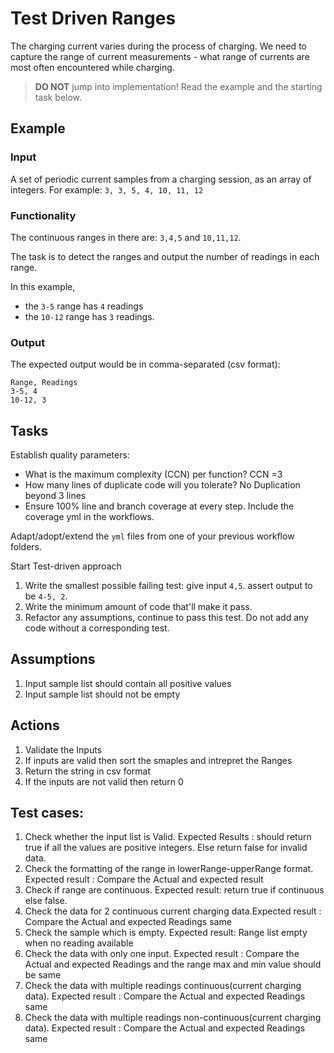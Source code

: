 # Test Driven Ranges

The charging current varies during the process of charging.
We need to capture the range of current measurements -
what range of currents are most often encountered while charging.

> **DO NOT** jump into implementation! Read the example and the starting task below.

## Example

### Input

A set of periodic current samples from a charging session,
as an array of integers. For example:
`3, 3, 5, 4, 10, 11, 12`

### Functionality

The continuous ranges in there are: `3,4,5` and `10,11,12`.

The task is to detect the ranges and
output the number of readings in each range.

In this example,

- the `3-5` range has `4` readings
- the `10-12` range has `3` readings.

### Output

The expected output would be in comma-separated (csv format):

```
Range, Readings
3-5, 4
10-12, 3
```

## Tasks

Establish quality parameters: 

- What is the maximum complexity (CCN) per function? CCN =3
- How many lines of duplicate code will you tolerate? No Duplication beyond 3 lines
- Ensure 100% line and branch coverage at every step. Include the coverage yml in the workflows.

Adapt/adopt/extend the `yml` files from one of your previous workflow folders.

Start Test-driven approach

1. Write the smallest possible failing test: give input `4,5`. assert output to be `4-5, 2`.
1. Write the minimum amount of code that'll make it pass.
1. Refactor any assumptions, continue to pass this test. Do not add any code without a corresponding test.

## Assumptions

1. Input sample list should contain all positive values
2. Input sample list should not be empty

## Actions

1. Validate the Inputs
2. If inputs are valid then sort the smaples and intrepret the Ranges
3. Return the string in csv format
4. If the inputs are not valid then return 0

## Test cases:

1. Check whether the input list is Valid. Expected Results : should return true if all the values are positive integers. Else return false for invalid data.
2. Check the formatting of the range in lowerRange-upperRange format. Expected result : Compare the Actual and expected result
3. Check if range are continuous. Expected result: return true if continuous else false.
4. Check the data for 2 continuous current charging data.Expected result : Compare the Actual and expected Readings same
5. Check the sample which is empty. Expected result: Range list empty when no reading available
6. Check the data with only one input. Expected result : Compare the Actual and expected Readings and the range max and min value should be same
7. Check the data with multiple readings continuous(current charging data). Expected result : Compare the Actual and expected Readings same
8. Check the data with multiple readings non-continuous(current charging data). Expected result : Compare the Actual and expected Readings same
